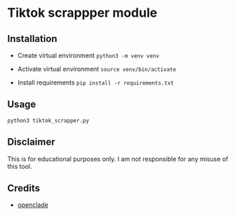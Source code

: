# Tiktok scrappper module

## Installation

- Create virtual environment
```python3 -m venv venv```


- Activate virtual environment
```source venv/bin/activate```

- Install requirements
```pip install -r requirements.txt```

## Usage
``` python3 tiktok_scrapper.py ```

## Disclaimer
This is for educational purposes only. I am not responsible for any misuse of this tool.

## Credits
- [openclade](https://github.com/openclade)

